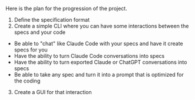 Here is the plan for the progression of the project.

1. Define the specification format
2. Create a simple CLI where you can have some interactions between the specs and your code
- Be able to "chat" like Claude Code with your specs and have it create specs for you
- Have the ability to turn Claude Code conversations into specs
- Have the ability to turn exported Claude or ChatGPT conversations into specs
- Be able to take any spec and turn it into a prompt that is optimized for the coding
3. Create a GUI for that interaction
